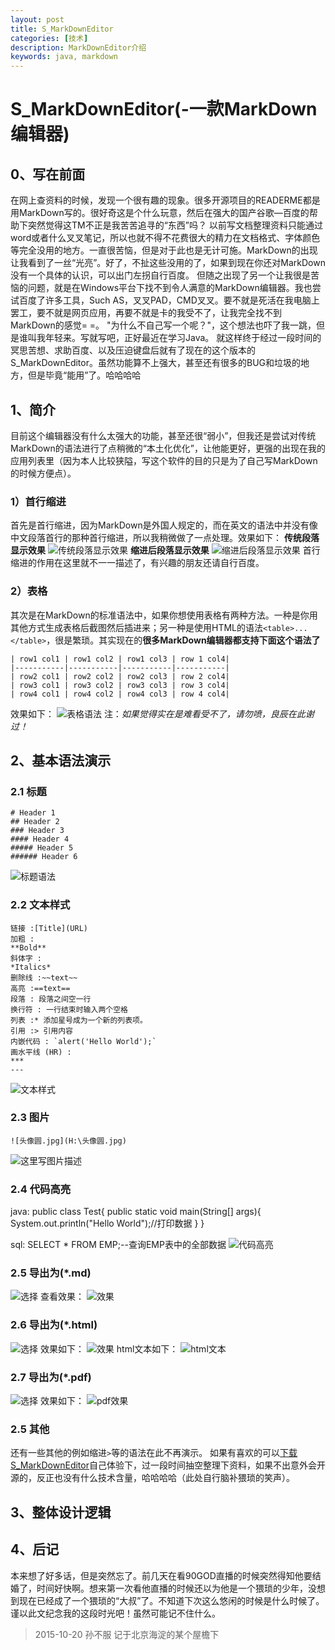 ```yaml
---
layout: post
title: S_MarkDownEditor
categories: [技术]
description: MarkDownEditor介绍
keywords: java, markdown
---
```


# S_MarkDownEditor(-一款MarkDown编辑器)
## 0、写在前面
在网上查资料的时候，发现一个很有趣的现象。很多开源项目的READERME都是用MarkDown写的。很好奇这是个什么玩意，然后在强大的国产谷歌—百度的帮助下突然觉得这TM不正是我苦苦追寻的“东西”吗？
以前写文档整理资料只能通过word或者什么叉叉笔记，所以也就不得不花费很大的精力在文档格式、字体颜色等完全没用的地方。一直很苦恼，但是对于此也是无计可施。MarkDown的出现让我看到了一丝“光亮”。好了，不扯这些没用的了，如果到现在你还对MarkDown没有一个具体的认识，可以出门左拐自行百度。
但随之出现了另一个让我很是苦恼的问题，就是在Windows平台下找不到令人满意的MarkDown编辑器。我也尝试百度了许多工具，Such AS，叉叉PAD，CMD叉叉。要不就是死活在我电脑上罢工，要不就是网页应用，再要不就是卡的我受不了，让我完全找不到MarkDown的感觉= =。
"为什么不自己写一个呢？"，这个想法也吓了我一跳，但是谁叫我年轻来。写就写吧，正好最近在学习Java。
就这样终于经过一段时间的冥思苦想、求助百度、以及压迫键盘后就有了现在的这个版本的S_MarkDownEditor。虽然功能算不上强大，甚至还有很多的BUG和垃圾的地方，但是毕竟“能用”了。哈哈哈哈
## 1、简介
目前这个编辑器没有什么太强大的功能，甚至还很“弱小”，但我还是尝试对传统MarkDown的语法进行了点稍微的“本土化优化”，让他能更好，更强的出现在我的应用列表里（因为本人比较狭隘，写这个软件的目的只是为了自己写MarkDown的时候方便点）。
### 1）首行缩进
首先是首行缩进，因为MarkDown是外国人规定的，而在英文的语法中并没有像中文段落首行的那种首行缩进，所以我稍微做了一点处理。效果如下：
**传统段落显示效果**
![传统段落显示效果](https://sunbufu.github.io/images/2018/06/01/S_MarkDownEditor/classical.jpg)
**缩进后段落显示效果**
![缩进后段落显示效果](https://sunbufu.github.io/images/2018/06/01/S_MarkDownEditor/20151021192448010)
首行缩进的作用在这里就不一一描述了，有兴趣的朋友还请自行百度。
### 2）表格
其次是在MarkDown的标准语法中，如果你想使用表格有两种方法。一种是你用其他方式生成表格后截图然后插进来；另一种是使用HTML的语法`<table>...</table>`，很是繁琐。其实现在的**很多MarkDown编辑器都支持下面这个语法了**
```
| row1 col1 | row1 col2 | row1 col3 | row 1 col4|
|-----------|-----------|-----------|-----------|
| row2 col1 | row2 col2 | row2 col3 | row 2 col4|
| row3 col1 | row3 col2 | row3 col3 | row 3 col4|
| row4 col1 | row4 col2 | row4 col3 | row 4 col4|
```
效果如下：
![表格语法](https://sunbufu.github.io/images/2018/06/01/S_MarkDownEditor/20151021194111491)
注：*如果觉得实在是难看受不了，请勿喷，良辰在此谢过！*
## 2、基本语法演示
### 2.1 标题
```
# Header 1
## Header 2
### Header 3
#### Header 4
##### Header 5
###### Header 6
```
![标题语法](https://sunbufu.github.io/images/2018/06/01/S_MarkDownEditor/20151021194411896)
### 2.2 文本样式
```
链接 :[Title](URL)  
加粗 :
**Bold**  
斜体字 :
*Italics*  
删除线 :~~text~~  
高亮 :==text==  
段落 : 段落之间空一行  
换行符 : 一行结束时输入两个空格  
列表 :* 添加星号成为一个新的列表项。  
引用 :> 引用内容  
内嵌代码 : `alert('Hello World');`  
画水平线 (HR) :
***
---
```
![文本样式](https://sunbufu.github.io/images/2018/06/01/S_MarkDownEditor/20151021194743759)
### 2.3 图片
```
![头像圆.jpg](H:\头像圆.jpg)
```
![这里写图片描述](https://sunbufu.github.io/images/2018/06/01/S_MarkDownEditor/20151021194943900)
### 2.4 代码高亮
java:
public class Test{
	public static void main(String[] args){
		System.out.println("Hello World");//打印数据
	}
}

sql:
SELECT * FROM EMP;--查询EMP表中的全部数据
![代码高亮](https://sunbufu.github.io/images/2018/06/01/S_MarkDownEditor/20151021195317405)
### 2.5 导出为(*.md)
![选择](https://sunbufu.github.io/images/2018/06/01/S_MarkDownEditor/20151025152035581)
查看效果：
![效果](https://sunbufu.github.io/images/2018/06/01/S_MarkDownEditor/20151025152145446)
### 2.6 导出为(*.html)
![选择](https://sunbufu.github.io/images/2018/06/01/S_MarkDownEditor/20151025152252593)
效果如下：
![效果](https://sunbufu.github.io/images/2018/06/01/S_MarkDownEditor/20151025152418465)
html文本如下：
![html文本](https://sunbufu.github.io/images/2018/06/01/S_MarkDownEditor/20151025152451617)
### 2.7 导出为(*.pdf)
![选择](https://sunbufu.github.io/images/2018/06/01/S_MarkDownEditor/20151025152555509)
效果如下：
![pdf效果](https://sunbufu.github.io/images/2018/06/01/S_MarkDownEditor/20151025152658087)
### 2.5 其他
还有一些其他的例如缩进`>`等的语法在此不再演示。
如果有喜欢的可以[下载S_MarkDownEditor](http://download.csdn.net/album/detail/2349)自己体验下，过一段时间抽空整理下资料，如果不出意外会开源的，反正也没有什么技术含量，哈哈哈哈（此处自行脑补猥琐的笑声）。
## 3、整体设计逻辑

## 4、后记
本来想了好多话，但是突然忘了。前几天在看90GOD直播的时候突然得知他要结婚了，时间好快啊。想来第一次看他直播的时候还以为他是一个猥琐的少年，没想到现在已经成了一个猥琐的“大叔”了。不知道下次这么悠闲的时候是什么时候了。谨以此文纪念我的这段时光吧！虽然可能记不住什么。

>2015-10-20
孙不服
记于北京海淀的某个屋檐下